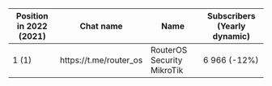 
<table>
  <thead>
    <tr>
      <th>Position in 2022 (2021)</th>
            <th>Chat name</th>
      <th>Name</th>
      <th>Subscribers (Yearly dynamic)</th>
    </tr>
    </thead>
        <td>1 (1)</td><td>https://t.me/router_os</td><td>RouterOS Security MikroTik</td><td>6 966 (-12%)</td>

  </table>
